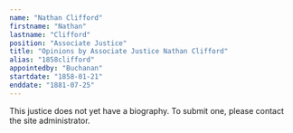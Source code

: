 ```yaml
---
name: "Nathan Clifford"
firstname: "Nathan"
lastname: "Clifford"
position: "Associate Justice"
title: "Opinions by Associate Justice Nathan Clifford"
alias: "1858clifford"
appointedby: "Buchanan"
startdate: "1858-01-21"
enddate: "1881-07-25"
---
```

This justice does not yet have a biography. To submit one, please contact the site administrator.
